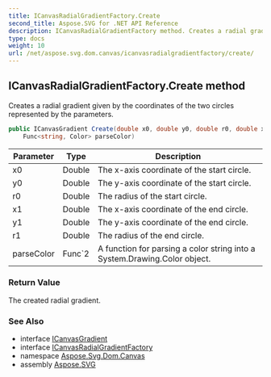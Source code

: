 ```yaml
---
title: ICanvasRadialGradientFactory.Create
second_title: Aspose.SVG for .NET API Reference
description: ICanvasRadialGradientFactory method. Creates a radial gradient given by the coordinates of the two circles represented by the parameters
type: docs
weight: 10
url: /net/aspose.svg.dom.canvas/icanvasradialgradientfactory/create/
---
```

## ICanvasRadialGradientFactory.Create method

Creates a radial gradient given by the coordinates of the two circles represented by the parameters.

```csharp
public ICanvasGradient Create(double x0, double y0, double r0, double x1, double y1, double r1, 
    Func<string, Color> parseColor)
```

| Parameter | Type | Description |
| --- | --- | --- |
| x0 | Double | The x-axis coordinate of the start circle. |
| y0 | Double | The y-axis coordinate of the start circle. |
| r0 | Double | The radius of the start circle. |
| x1 | Double | The x-axis coordinate of the end circle. |
| y1 | Double | The y-axis coordinate of the end circle. |
| r1 | Double | The radius of the end circle. |
| parseColor | Func`2 | A function for parsing a color string into a System.Drawing.Color object. |

### Return Value

The created radial gradient.

### See Also

* interface [ICanvasGradient](../../icanvasgradient/)
* interface [ICanvasRadialGradientFactory](../)
* namespace [Aspose.Svg.Dom.Canvas](../../../aspose.svg.dom.canvas/)
* assembly [Aspose.SVG](../../../)
